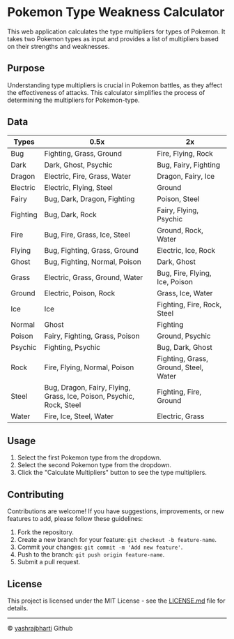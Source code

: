 # Pokemon Type Weakness Calculator

This web application calculates the type multipliers for types of Pokemon. It takes two Pokemon types as input and provides a list of multipliers based on their strengths and weaknesses.

## Purpose

Understanding type multipliers is crucial in Pokemon battles, as they affect the effectiveness of attacks. This calculator simplifies the process of determining the multipliers for Pokemon-type.

## Data

| Types    | 0.5x                                                                 | 2x                                    |
| -------- | -------------------------------------------------------------------- | ------------------------------------- |
| Bug      | Fighting, Grass, Ground                                              | Fire, Flying, Rock                    |
| Dark     | Dark, Ghost, Psychic                                                 | Bug, Fairy, Fighting                  |
| Dragon   | Electric, Fire, Grass, Water                                         | Dragon, Fairy, Ice                    |
| Electric | Electric, Flying, Steel                                              | Ground                                |
| Fairy    | Bug, Dark, Dragon, Fighting                                          | Poison, Steel                         |
| Fighting | Bug, Dark, Rock                                                      | Fairy, Flying, Psychic                |
| Fire     | Bug, Fire, Grass, Ice, Steel                                         | Ground, Rock, Water                   |
| Flying   | Bug, Fighting, Grass, Ground                                         | Electric, Ice, Rock                   |
| Ghost    | Bug, Fighting, Normal, Poison                                        | Dark, Ghost                           |
| Grass    | Electric, Grass, Ground, Water                                       | Bug, Fire, Flying, Ice, Poison        |
| Ground   | Electric, Poison, Rock                                               | Grass, Ice, Water                     |
| Ice      | Ice                                                                  | Fighting, Fire, Rock, Steel           |
| Normal   | Ghost                                                                | Fighting                              |
| Poison   | Fairy, Fighting, Grass, Poison                                       | Ground, Psychic                       |
| Psychic  | Fighting, Psychic                                                    | Bug, Dark, Ghost                      |
| Rock     | Fire, Flying, Normal, Poison                                         | Fighting, Grass, Ground, Steel, Water |
| Steel    | Bug, Dragon, Fairy, Flying, Grass, Ice, Poison, Psychic, Rock, Steel | Fighting, Fire, Ground                |
| Water    | Fire, Ice, Steel, Water                                              | Electric, Grass                       |

## Usage

1. Select the first Pokemon type from the dropdown.
2. Select the second Pokemon type from the dropdown.
3. Click the "Calculate Multipliers" button to see the type multipliers.

## Contributing

Contributions are welcome! If you have suggestions, improvements, or new features to add, please follow these guidelines:

1. Fork the repository.
2. Create a new branch for your feature: `git checkout -b feature-name`.
3. Commit your changes: `git commit -m 'Add new feature'`.
4. Push to the branch: `git push origin feature-name`.
5. Submit a pull request.

## License

This project is licensed under the MIT License - see the [LICENSE.md](https://github.com/yashrajbharti/Pokemon-Weakness-Calculator/blob/main/LICENSE) file for details.

---

© [yashrajbharti](https://github.com/yashrajbharti) Github
